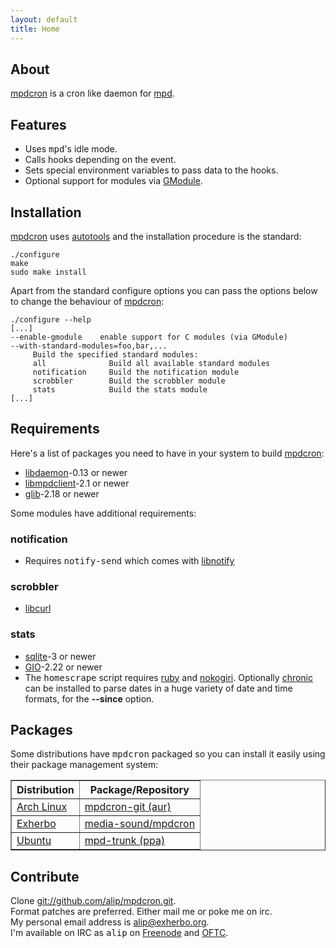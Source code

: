 ```yaml
---
layout: default
title: Home
---
```


## About
[mpdcron](/mpdcron) is a cron like daemon for [mpd](http://mpd.wikia.com/).

## Features
- Uses <tt>mpd</tt>'s idle mode.
- Calls hooks depending on the event.
- Sets special environment variables to pass data to the hooks.
- Optional support for modules via
  [GModule](http://library.gnome.org/devel/glib/unstable/glib-Dynamic-Loading-of-Modules.html).

## Installation
[mpdcron](/mpdcron) uses [autotools](http://sources.redhat.com/autobook/) and
the installation procedure is the standard:

    ./configure
    make
    sudo make install

Apart from the standard configure options you can pass the options below to
change the behaviour of [mpdcron](/mpdcron):

    ./configure --help
    [...]
    --enable-gmodule    enable support for C modules (via GModule)
    --with-standard-modules=foo,bar,...
         Build the specified standard modules:
         all              Build all available standard modules
         notification     Build the notification module
         scrobbler        Build the scrobbler module
         stats            Build the stats module
    [...]

## Requirements
Here's a list of packages you need to have in your system to build
[mpdcron](/mpdcron):
- [libdaemon](http://0pointer.de/lennart/projects/libdaemon/)-0.13 or newer
- [libmpdclient](http://mpd.wikia.com/wiki/ClientLib:libmpdclient)-2.1 or newer
- [glib](http://library.gnome.org/devel/glib/)-2.18 or newer

Some modules have additional requirements:

### notification

* Requires <tt>notify-send</tt> which comes with
  [libnotify](http://www.galago-project.org/)

### scrobbler

* [libcurl](http://curl.haxx.se/)

### stats

* [sqlite](http://www.sqlite.org)-3 or newer
* [GIO](http://library.gnome.org/devel/gio/)-2.22 or newer
* The <tt>homescrape</tt> script requires [ruby](http://www.ruby-lang.org/) and
  [nokogiri](http://nokogiri.org/). Optionally
  [chronic](http://chronic.rubyforge.org/) can be installed to parse dates in a
  huge variety of date and time formats, for the **--since** option.

## Packages
Some distributions have <tt>mpdcron</tt> packaged so you can install it
easily using their package management system:
<table border="1">
    <tr>
        <th>Distribution</th>
        <th>Package/Repository</th>
    </tr>
    <tr>
        <td><a href="http://www.archlinux.org/">Arch Linux</a></td>
        <td>
            <a
            href="http://aur.archlinux.org/packages.php?ID=32890">
                mpdcron-git (aur)
            </a>
        </td>
    </tr>
    <tr>
        <td><a href="http://www.exherbo.org/">Exherbo</a></td>
        <td>
            <a
            href="http://git.exherbo.org/summer/packages/media-sound/mpdcron/">
                media-sound/mpdcron
            </a>
        </td>
    </tr>
    <tr>
        <td><a href="http://www.ubuntu.com/">Ubuntu</a></td>
        <td>
            <a
            href="https://launchpad.net/~gmpc-trunk/+archive/mpd-trunk">
                mpd-trunk (ppa)
            </a>
        </td>
    </tr>
</table>

## Contribute
Clone [git://github.com/alip/mpdcron.git](git://github.com/alip/mpdcron.git).  
Format patches are preferred. Either mail me or poke me on irc.  
My personal email address is [alip@exherbo.org](mailto:alip@exherbo.org).  
I'm available on IRC as <tt>alip</tt> on [Freenode](http://www.freenode.net/) and [OFTC](http://www.oftc.net/).

<!-- vim: set tw=80 ft=mkd spell spelllang=en sw=4 sts=4 et : -->
